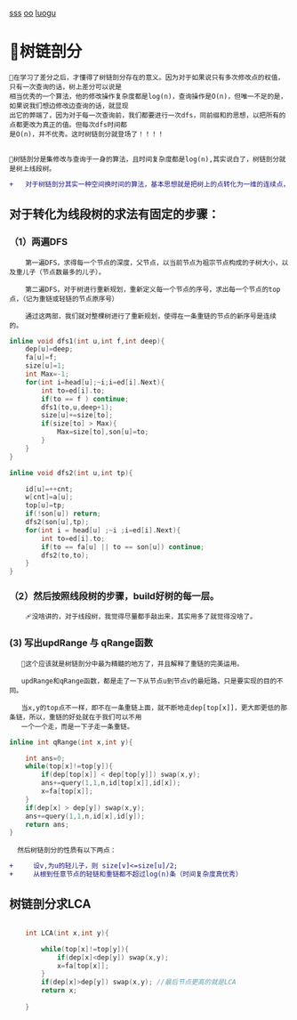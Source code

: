 
[sss](https://www.luogu.com.cn/blog/zengqinyi/solution-p3384)
[oo](https://www.cnblogs.com/ivanovcraft/p/9019090.html)
[luogu](https://www.luogu.com.cn/problem/P3384)
# 🏹树链剖分
    🌂在学习了差分之后，才懂得了树链剖分存在的意义。因为对于如果说只有多次修改点的权值，只有一次查询的话，树上差分可以说是
    相当优秀的一个算法，他的修改操作复杂度都是log(n)，查询操作是O(n)，但唯一不足的是，如果说我们想边修改边查询的话，就显现
    出它的弊端了，因为对于每一次查询前，我们都要进行一次dfs，同前缀和的思想，以把所有的点都更改为真正的值。但每次dfs时间都
    是O(n)，并不优秀。这时树链剖分就登场了！！！！
    
    
    🦼树链剖分是集修改与查询于一身的算法，且时间复杂度都是log(n),其实说白了，树链剖分就是树上线段树。
    

```diff
+   对于树链剖分其实一种空间换时间的算法，基本思想就是把树上的点转化为一维的连续点，然后利用线段树的操作，修改与查询。
```

## 对于转化为线段树的求法有固定的步骤：  

###  （1）两遍DFS
        
        第一遍DFS，求得每一个节点的深度，父节点，以当前节点为祖宗节点构成的子树大小，以及重儿子（节点数最多的儿子）。
        
        第二遍DFS，对于树进行重新规划，重新定义每一个节点的序号，求出每一个节点的top点，（记为重链或轻链的节点原序号）
        
        通过这两部，我们就对整棵树进行了重新规划，使得在一条重链的节点的新序号是连续的。

```C++
inline void dfs1(int u,int f,int deep){
    dep[u]=deep;
    fa[u]=f;
    size[u]=1;
    int Max=-1;
    for(int i=head[u];~i;i=ed[i].Next){
        int to=ed[i].to;
        if(to == f ) continue;
        dfs1(to,u,deep+1);
        size[u]+=size[to];
        if(size[to] > Max){
            Max=size[to],son[u]=to;
        }
    }
}

inline void dfs2(int u,int tp){

    id[u]=++cnt;
    w[cnt]=a[u];
    top[u]=tp;
    if(!son[u]) return;
    dfs2(son[u],tp);
    for(int i = head[u] ;~i ;i=ed[i].Next){
        int to=ed[i].to;
        if(to == fa[u] || to == son[u]) continue;
        dfs2(to,to);
    }
}
```
### （2）然后按照线段树的步骤，build好树的每一层。
        
        🩹没啥讲的，对于线段树，我觉得尽量都手敲出来，其实用多了就觉得没啥了。
        

###  (3) 写出updRange 与 qRange函数

       🧸这个应该就是树链剖分中最为精髓的地方了，并且解释了重链的完美运用。
       
       updRange和qRange函数，都是走了一下从节点u到节点v的最短路，只是要实现的目的不同。
       
       当x,y的top点不一样，即不在一条重链上面，就不断地走dep[top[x]]，更大即更低的那条链，所以，重链的好处就在于我们可以不用
       一个一个走，而是一下子走一条重链。
       
```C++
inline int qRange(int x,int y){

    int ans=0;
    while(top[x]!=top[y]){
        if(dep[top[x]] < dep[top[y]]) swap(x,y);
        ans+=query(1,1,n,id[top[x]],id[x]);
        x=fa[top[x]];
    }
    if(dep[x] > dep[y]) swap(x,y);
    ans+=query(1,1,n,id[x],id[y]);
    return ans;
}
```


      然后树链剖分的性质有以下两点：
```diff
+     设v,为u的轻儿子，则 size[v]<=size[u]/2;
+     从根到任意节点的轻链和重链都不超过log(n)条（时间复杂度真优秀）

```


##  树链剖分求LCA

```C++

    int LCA(int x,int y){

        while(top[x]!=top[y]){
            if(dep[x]<dep[y]) swap(x,y);
            x=fa[top[x]];
        }
        if(dep[x]>dep[y]) swap(x,y); //最后节点更高的就是LCA
        return x;
        
    }
```
